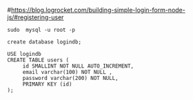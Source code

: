 #https://blog.logrocket.com/building-simple-login-form-node-js/#registering-user

`sudo  mysql -u root -p`

`create database logindb;`

```
USE logindb
CREATE TABLE users (
     id SMALLINT NOT NULL AUTO_INCREMENT,
     email varchar(100) NOT NULL ,
     password varchar(200) NOT NULL,
     PRIMARY KEY (id)
);

```
